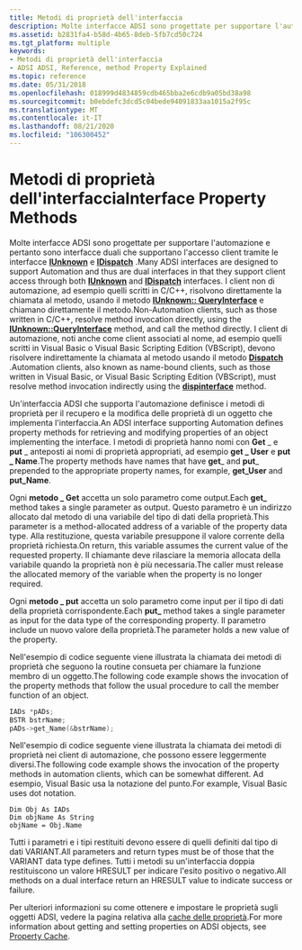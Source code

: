 ```yaml
---
title: Metodi di proprietà dell'interfaccia
description: Molte interfacce ADSI sono progettate per supportare l'automazione e pertanto sono interfacce duali che supportano l'accesso client tramite le interfacce IUnknown e IDispatch.
ms.assetid: b2831fa4-b58d-4b65-8deb-5fb7cd50c724
ms.tgt_platform: multiple
keywords:
- Metodi di proprietà dell'interfaccia
- ADSI ADSI, Reference, method Property Explained
ms.topic: reference
ms.date: 05/31/2018
ms.openlocfilehash: 018999d4834859cdb465bba2e6cdb9a05bd38a98
ms.sourcegitcommit: b0ebdefc3dcd5c04bede94091833aa1015a2f95c
ms.translationtype: MT
ms.contentlocale: it-IT
ms.lasthandoff: 08/21/2020
ms.locfileid: "106300452"
---
```

# <a name="interface-property-methods"></a><span data-ttu-id="76111-105">Metodi di proprietà dell'interfaccia</span><span class="sxs-lookup"><span data-stu-id="76111-105">Interface Property Methods</span></span>

<span data-ttu-id="76111-106">Molte interfacce ADSI sono progettate per supportare l'automazione e pertanto sono interfacce duali che supportano l'accesso client tramite le interfacce [**IUnknown**](/windows/win32/api/unknwn/nn-unknwn-iunknown) e [**IDispatch**](/windows/win32/api/oaidl/nn-oaidl-idispatch) .</span><span class="sxs-lookup"><span data-stu-id="76111-106">Many ADSI interfaces are designed to support Automation and thus are dual interfaces in that they support client access through both [**IUnknown**](/windows/win32/api/unknwn/nn-unknwn-iunknown) and [**IDispatch**](/windows/win32/api/oaidl/nn-oaidl-idispatch) interfaces.</span></span> <span data-ttu-id="76111-107">I client non di automazione, ad esempio quelli scritti in C/C++, risolvono direttamente la chiamata al metodo, usando il metodo [**IUnknown:: QueryInterface**](/windows/win32/api/unknwn/nf-unknwn-iunknown-queryinterface(q)) e chiamano direttamente il metodo.</span><span class="sxs-lookup"><span data-stu-id="76111-107">Non-Automation clients, such as those written in C/C++, resolve method invocation directly, using the [**IUnknown::QueryInterface**](/windows/win32/api/unknwn/nf-unknwn-iunknown-queryinterface(q)) method, and call the method directly.</span></span> <span data-ttu-id="76111-108">I client di automazione, noti anche come client associati al nome, ad esempio quelli scritti in Visual Basic o Visual Basic Scripting Edition (VBScript), devono risolvere indirettamente la chiamata al metodo usando il metodo [**Dispatch**](/previous-versions/windows/desktop/automat/dispinterface) .</span><span class="sxs-lookup"><span data-stu-id="76111-108">Automation clients, also known as name-bound clients, such as those written in Visual Basic, or Visual Basic Scripting Edition (VBScript), must resolve method invocation indirectly using the [**dispinterface**](/previous-versions/windows/desktop/automat/dispinterface) method.</span></span>

<span data-ttu-id="76111-109">Un'interfaccia ADSI che supporta l'automazione definisce i metodi di proprietà per il recupero e la modifica delle proprietà di un oggetto che implementa l'interfaccia.</span><span class="sxs-lookup"><span data-stu-id="76111-109">An ADSI interface supporting Automation defines property methods for retrieving and modifying properties of an object implementing the interface.</span></span> <span data-ttu-id="76111-110">I metodi di proprietà hanno nomi con **Get** \_ e **put** \_ anteposti ai nomi di proprietà appropriati, ad esempio **get \_ User** e **put \_ Name**.</span><span class="sxs-lookup"><span data-stu-id="76111-110">The property methods have names that have **get**\_ and **put**\_ prepended to the appropriate property names, for example, **get\_User** and **put\_Name**.</span></span>

<span data-ttu-id="76111-111">Ogni **metodo \_ Get** accetta un solo parametro come output.</span><span class="sxs-lookup"><span data-stu-id="76111-111">Each **get\_** method takes a single parameter as output.</span></span> <span data-ttu-id="76111-112">Questo parametro è un indirizzo allocato dal metodo di una variabile del tipo di dati della proprietà.</span><span class="sxs-lookup"><span data-stu-id="76111-112">This parameter is a method-allocated address of a variable of the property data type.</span></span> <span data-ttu-id="76111-113">Alla restituzione, questa variabile presuppone il valore corrente della proprietà richiesta.</span><span class="sxs-lookup"><span data-stu-id="76111-113">On return, this variable assumes the current value of the requested property.</span></span> <span data-ttu-id="76111-114">Il chiamante deve rilasciare la memoria allocata della variabile quando la proprietà non è più necessaria.</span><span class="sxs-lookup"><span data-stu-id="76111-114">The caller must release the allocated memory of the variable when the property is no longer required.</span></span>

<span data-ttu-id="76111-115">Ogni **metodo \_ put** accetta un solo parametro come input per il tipo di dati della proprietà corrispondente.</span><span class="sxs-lookup"><span data-stu-id="76111-115">Each **put\_** method takes a single parameter as input for the data type of the corresponding property.</span></span> <span data-ttu-id="76111-116">Il parametro include un nuovo valore della proprietà.</span><span class="sxs-lookup"><span data-stu-id="76111-116">The parameter holds a new value of the property.</span></span>

<span data-ttu-id="76111-117">Nell'esempio di codice seguente viene illustrata la chiamata dei metodi di proprietà che seguono la routine consueta per chiamare la funzione membro di un oggetto.</span><span class="sxs-lookup"><span data-stu-id="76111-117">The following code example shows the invocation of the property methods that follow the usual procedure to call the member function of an object.</span></span>


```C++
IADs *pADs;
BSTR bstrName;
pADs->get_Name(&bstrName);
```



<span data-ttu-id="76111-118">Nell'esempio di codice seguente viene illustrata la chiamata dei metodi di proprietà nei client di automazione, che possono essere leggermente diversi.</span><span class="sxs-lookup"><span data-stu-id="76111-118">The following code example shows the invocation of the property methods in automation clients, which can be somewhat different.</span></span> <span data-ttu-id="76111-119">Ad esempio, Visual Basic usa la notazione del punto.</span><span class="sxs-lookup"><span data-stu-id="76111-119">For example, Visual Basic uses dot notation.</span></span>


```VB
Dim Obj As IADs
Dim objName As String
objName = Obj.Name
```



<span data-ttu-id="76111-120">Tutti i parametri e i tipi restituiti devono essere di quelli definiti dal tipo di dati VARIANT.</span><span class="sxs-lookup"><span data-stu-id="76111-120">All parameters and return types must be of those that the VARIANT data type defines.</span></span> <span data-ttu-id="76111-121">Tutti i metodi su un'interfaccia doppia restituiscono un valore HRESULT per indicare l'esito positivo o negativo.</span><span class="sxs-lookup"><span data-stu-id="76111-121">All methods on a dual interface return an HRESULT value to indicate success or failure.</span></span>

<span data-ttu-id="76111-122">Per ulteriori informazioni su come ottenere e impostare le proprietà sugli oggetti ADSI, vedere la pagina relativa alla [cache delle proprietà](property-cache-interfaces.md).</span><span class="sxs-lookup"><span data-stu-id="76111-122">For more information about getting and setting properties on ADSI objects, see [Property Cache](property-cache-interfaces.md).</span></span>

 

 
